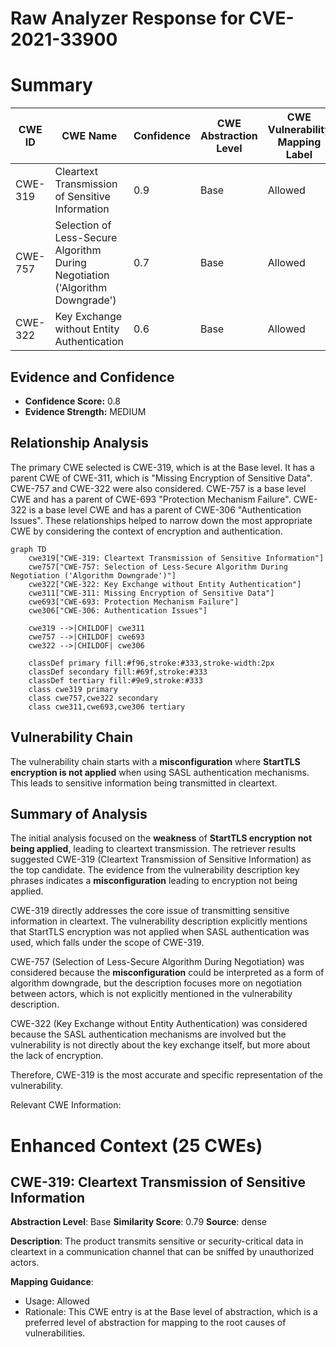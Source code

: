 # Raw Analyzer Response for CVE-2021-33900

# Summary
| CWE ID | CWE Name | Confidence | CWE Abstraction Level | CWE Vulnerability Mapping Label | CWE-Vulnerability Mapping Notes |
|---|---|---|---|---|---|
| CWE-319 | Cleartext Transmission of Sensitive Information | 0.9 | Base | Allowed | Primary CWE |
| CWE-757 | Selection of Less-Secure Algorithm During Negotiation ('Algorithm Downgrade') | 0.7 | Base | Allowed | Secondary Candidate |
| CWE-322 | Key Exchange without Entity Authentication | 0.6 | Base | Allowed | Secondary Candidate |

## Evidence and Confidence

*   **Confidence Score:** 0.8
*   **Evidence Strength:** MEDIUM

## Relationship Analysis
The primary CWE selected is CWE-319, which is at the Base level. It has a parent CWE of CWE-311, which is "Missing Encryption of Sensitive Data". CWE-757 and CWE-322 were also considered. CWE-757 is a base level CWE and has a parent of CWE-693 "Protection Mechanism Failure". CWE-322 is a base level CWE and has a parent of CWE-306 "Authentication Issues". These relationships helped to narrow down the most appropriate CWE by considering the context of encryption and authentication.

```mermaid
graph TD
    cwe319["CWE-319: Cleartext Transmission of Sensitive Information"]
    cwe757["CWE-757: Selection of Less-Secure Algorithm During Negotiation ('Algorithm Downgrade')"]
    cwe322["CWE-322: Key Exchange without Entity Authentication"]
    cwe311["CWE-311: Missing Encryption of Sensitive Data"]
    cwe693["CWE-693: Protection Mechanism Failure"]
    cwe306["CWE-306: Authentication Issues"]
    
    cwe319 -->|CHILDOF| cwe311
    cwe757 -->|CHILDOF| cwe693
    cwe322 -->|CHILDOF| cwe306

    classDef primary fill:#f96,stroke:#333,stroke-width:2px
    classDef secondary fill:#69f,stroke:#333
    classDef tertiary fill:#9e9,stroke:#333
    class cwe319 primary
    class cwe757,cwe322 secondary
    class cwe311,cwe693,cwe306 tertiary
```

## Vulnerability Chain
The vulnerability chain starts with a **misconfiguration** where **StartTLS encryption is not applied** when using SASL authentication mechanisms. This leads to sensitive information being transmitted in cleartext.

## Summary of Analysis
The initial analysis focused on the **weakness** of **StartTLS encryption not being applied**, leading to cleartext transmission. The retriever results suggested CWE-319 (Cleartext Transmission of Sensitive Information) as the top candidate. The evidence from the vulnerability description key phrases indicates a **misconfiguration** leading to encryption not being applied.

CWE-319 directly addresses the core issue of transmitting sensitive information in cleartext. The vulnerability description explicitly mentions that StartTLS encryption was not applied when SASL authentication was used, which falls under the scope of CWE-319.

CWE-757 (Selection of Less-Secure Algorithm During Negotiation) was considered because the **misconfiguration** could be interpreted as a form of algorithm downgrade, but the description focuses more on negotiation between actors, which is not explicitly mentioned in the vulnerability description.

CWE-322 (Key Exchange without Entity Authentication) was considered because the SASL authentication mechanisms are involved but the vulnerability is not directly about the key exchange itself, but more about the lack of encryption.

Therefore, CWE-319 is the most accurate and specific representation of the vulnerability.

Relevant CWE Information:

# Enhanced Context (25 CWEs)

## CWE-319: Cleartext Transmission of Sensitive Information
**Abstraction Level**: Base
**Similarity Score**: 0.79
**Source**: dense

**Description**:
The product transmits sensitive or security-critical data in cleartext in a communication channel that can be sniffed by unauthorized actors.

**Mapping Guidance**:
- Usage: Allowed
- Rationale: This CWE entry is at the Base level of abstraction, which is a preferred level of abstraction for mapping to the root causes of vulnerabilities.